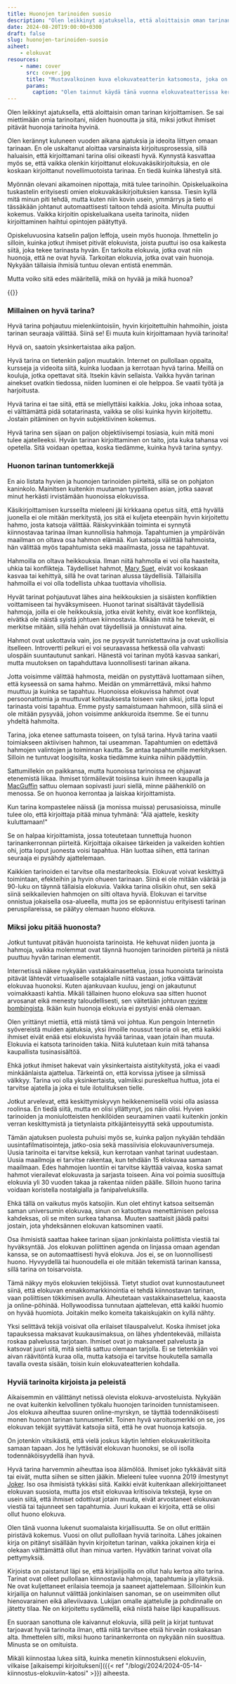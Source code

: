 ```yaml
---
title: Huonojen tarinoiden suosio
description: "Olen leikkinyt ajatuksella, että aloittaisin oman tarinan kirjoittamisen. Se sai miettimään omia tarinoitani, niiden huonoutta ja sitä, miksi jotkut ihmiset pitävät huonoja tarinoita hyvinä."
date: 2024-08-20T19:00:00+0300
draft: false
slug: huonojen-tarinoiden-suosio
aiheet:
    - elokuvat
resources:
    - name: cover
      src: cover.jpg
      title: "Mustavalkoinen kuva elokuvateatterin katsomosta, joka on lähes täynnä ihmisiä."
      params:
        caption: "Olen tainnut käydä tänä vuonna elokuvateatterissa kerran tai kahdesti. Kuva: Aranami"
---
```

Olen leikkinyt ajatuksella, että aloittaisin oman tarinan kirjoittamisen. Se sai miettimään omia tarinoitani, niiden huonoutta ja sitä, miksi jotkut ihmiset pitävät huonoja tarinoita hyvinä.

<!--more-->

Olen kerännyt kuluneen vuoden aikana ajatuksia ja ideoita liittyen omaan tarinaan. En ole uskaltanut aloittaa varsinaista kirjoitusprosessia, sillä haluaisin, että kirjoittamani tarina olisi oikeasti hyvä. Kynnystä kasvattaa myös se, että vaikka olenkin kirjoittanut elokuvakäsikirjoituksia, en ole koskaan kirjoittanut novellimuotoista tarinaa. En tiedä kuinka lähestyä sitä.

Myönnän olevani aikamoinen nipottaja, mitä tulee tarinoihin. Opiskeluaikoina tuskastelin erityisesti omien elokuvakäsikirjoituksien kanssa. Tiesin kyllä mitä minun piti tehdä, mutta kuten niin kovin usein, ymmärrys ja tieto ei tässäkään johtanut automaattisesti taitoon tehdä asioita. Minulta puuttui kokemus. Vaikka kirjoitin opiskeluaikana useita tarinoita, niiden kirjoittaminen haihtui opintojen päätyttyä.

Opiskeluvuosina katselin paljon leffoja, usein myös huonoja. Ihmettelin jo silloin, kuinka jotkut ihmiset pitivät elokuvista, joista puuttui iso osa kaikesta siitä, joka tekee tarinasta hyvän. En tarkoita elokuvia, jotka ovat niin huonoja, että ne ovat hyviä. Tarkoitan elokuvia, jotka ovat vain huonoja. Nykyään tällaisia ihmisiä tuntuu olevan entistä enemmän.

Mutta voiko sitä edes määritellä, mikä on hyvää ja mikä huonoa?

{{<cover>}}

### Millainen on hyvä tarina?

Hyvä tarina pohjautuu mielenkiintoisiin, hyvin kirjoitettuihin hahmoihin, joista tarinan seuraaja välittää. Siinä se! Ei muuta kuin kirjoittamaan hyviä tarinoita!

Hyvä on, saatoin yksinkertaistaa aika paljon.

Hyvä tarina on tietenkin paljon muutakin. Internet on pullollaan oppaita, kursseja ja videoita siitä, kuinka luodaan ja kerrotaan hyvä tarina. Meillä on kouluja, jotka opettavat sitä. Itsekin kävin sellaista. Vaikka hyvän tarinan ainekset ovatkin tiedossa, niiden luominen ei ole helppoa. Se vaatii työtä ja harjoitusta.

Hyvä tarina ei tae siitä, että se miellyttäisi kaikkia. Joku, joka inhoaa sotaa, ei välttämättä pidä sotatarinasta, vaikka se olisi kuinka hyvin kirjoitettu. Jostain pitäminen on hyvin subjektiivinen kokemus.

Hyvä tarina sen sijaan on paljon objektiivisempi tosiasia, kuin mitä moni tulee ajatelleeksi. Hyvän tarinan kirjoittaminen on taito, jota kuka tahansa voi opetella. Sitä voidaan opettaa, koska tiedämme, kuinka hyvä tarina syntyy.

### Huonon tarinan tuntomerkkejä

En aio listata hyvien ja huonojen tarinoiden piirteitä, sillä se on pohjaton kaninkolo. Mainitsen kuitenkin muutaman tyypillisen asian, jotka saavat minut herkästi irvistämään huonoissa elokuvissa.

Käsikirjoittamisen kursseilta mieleeni jäi kirkkaana opetus siitä, että hyvällä juonella ei ole mitään merkitystä, jos sitä ei kuljeta eteenpäin hyvin kirjoitettu hahmo, josta katsoja välittää. Räiskyvinkään toiminta ei synnytä kiinnostavaa tarinaa ilman kunnollisia hahmoja. Tapahtumien ja ympäröivän maailman on oltava osa hahmon elämää. Kun katsoja välittää hahmoista, hän välittää myös tapahtumista sekä maailmasta, jossa ne tapahtuvat.

Hahmoilla on oltava heikkouksia. Ilman niitä hahmolla ei voi olla haasteita, uhkia tai konflikteja. Täydelliset hahmot, [Mary Suet](https://en.wikipedia.org/wiki/Mary_Sue), eivät voi koskaan kasvaa tai kehittyä, sillä he ovat tarinan alussa täydellisiä. Tällaisilla hahmoilla ei voi olla todellista uhkaa tuottavia vihollisia.

Hyvät tarinat pohjautuvat lähes aina heikkouksien ja sisäisten konfliktien voittamiseen tai hyväksymiseen. Huonot tarinat sisältävät täydellisiä hahmoja, joilla ei ole heikkouksia, jotka eivät kehity, eivät koe konflikteja, eivätkä ole näistä syistä johtuen kiinnostavia. Mikään mitä he tekevät, ei merkitse mitään, sillä hehän ovat täydellisiä ja onnistuvat aina.

Hahmot ovat uskottavia vain, jos ne pysyvät tunnistettavina ja ovat uskollisia itselleen. Introvertti pelkuri ei voi seuraavassa hetkessä olla vahvasti ulospäin suuntautunut sankari. Hänestä voi tarinan myötä kasvaa sankari, mutta muutoksen on tapahduttava luonnollisesti tarinan aikana.

Jotta voisimme välittää hahmosta, meidän on pystyttävä luottamaan siihen, että kyseessä on sama hahmo. Meidän on ymmärrettävä, miksi hahmo muuttuu ja kuinka se tapahtuu. Huonoissa elokuvissa hahmot ovat persoonattomia ja muuttuvat kohtauksesta toiseen vain siksi, jotta loput tarinasta voisi tapahtua. Emme pysty samaistumaan hahmoon, sillä siinä ei ole mitään pysyvää, johon voisimme ankkuroida itsemme. Se ei tunnu yhdeltä hahmolta.

Tarina, joka etenee sattumasta toiseen, on tylsä tarina. Hyvä tarina vaatii toimiakseen aktiivisen hahmon, tai useamman. Tapahtumien on edettävä hahmojen valintojen ja toiminnan kautta. Se antaa tapahtumille merkityksen. Silloin ne tuntuvat loogisilta, koska tiedämme kuinka niihin päädyttiin.

Sattumillekin on paikkansa, mutta huonoissa tarinoissa ne ohjaavat etenemistä liikaa. Ihmiset törmäilevät toisiinsa kuin ihmeen kaupalla ja [MacGuffin](https://fi.wikipedia.org/wiki/MacGuffin) sattuu olemaan sopivasti juuri siellä, minne päähenkilö on menossa. Se on huonoa kerrontaa ja laiskaa kirjoittamista.

Kun tarina kompastelee näissä (ja monissa muissa) perusasioissa, minulle tulee olo, että kirjoittaja pitää minua tyhmänä: "Älä ajattele, keskity kuluttamaan!"

Se on halpaa kirjoittamista, jossa toteutetaan tunnettuja huonon tarinankerronnan piirteitä. Kirjoittaja oikaisee tärkeiden ja vaikeiden kohtien ohi, jotta loput juonesta voisi tapahtua. Hän luottaa siihen, että tarinan seuraaja ei pysähdy ajattelemaan.

Kaikkien tarinoiden ei tarvitse olla mestariteoksia. Elokuvat voivat keskittyä toimintaan, efekteihin ja hyvin ohueen tarinaan. Siinä ei ole mitään väärää ja 90-luku on täynnä tällaisia elokuvia. Vaikka tarina olisikin ohut, sen sekä siinä seikkailevien hahmojen on silti oltava hyviä. Elokuvan ei tarvitse onnistua jokaisella osa-alueella, mutta jos se epäonnistuu erityisesti tarinan peruspilareissa, se päätyy olemaan huono elokuva.

### Miksi joku pitää huonosta?

Jotkut tuntuvat pitävän huonoista tarinoista. He kehuvat niiden juonta ja hahmoja, vaikka molemmat ovat täynnä huonojen tarinoiden piirteitä ja niistä puuttuu hyvän tarinan elementit.

Internetissä näkee nykyään vastakkainasettelua, jossa huonoista tarinoista pitävät lähtevät virtuaaliselle sotajalalle niitä vastaan, jotka väittävät elokuvaa huonoksi. Kuten ajankuvaan kuuluu, jengi on jakautunut voimakkaasti kahtia. Mikäli tällainen huono elokuva saa sitten huonot arvosanat eikä menesty taloudellisesti, sen väitetään johtuvan [review bombingista](https://en.wikipedia.org/wiki/Review_bomb). Ikään kuin huonoja elokuvia ei pystyisi enää olemaan.

Olen yrittänyt miettiä, että mistä tämä voi johtua. Kun pengoin Internetin syövereistä muiden ajatuksia, yksi ilmoille noussut teoria oli se, että kaikki ihmiset eivät enää etsi elokuvista hyvää tarinaa, vaan jotain ihan muuta. Elokuvia ei katsota tarinoiden takia. Niitä kulutetaan kuin mitä tahansa kaupallista tusinasisältöä.

Ehkä jotkut ihmiset hakevat vain yksinkertaista aistitykitystä, joka ei vaadi minkäänlaista ajattelua. Tärkeintä on, että korvissa jytisee ja silmissä välkkyy. Tarina voi olla yksinkertaista, valmiiksi pureskeltua huttua, jota ei tarvitse ajatella ja joka ei tule ilotulituksen tielle.

Jotkut arvelevat, että keskittymiskyvyn heikkenemisellä voisi olla asiassa roolinsa. En tiedä siitä, mutta en olisi yllättynyt, jos näin olisi. Hyvien tarinoiden ja moniulotteisten henkilöiden seuraaminen vaatii kuitenkin jonkin verran keskittymistä ja tietynlaista pitkäjänteisyyttä sekä uppoutumista.

Tämän ajatuksen puolesta puhuisi myös se, kuinka paljon nykyään tehdään uusintafilmatisointeja, jatko-osia sekä massiivisia elokuvauniversumeja. Uusia tarinoita ei tarvitse keksiä, kun kerrotaan vanhat tarinat uudestaan. Uusia maailmoja ei tarvitse rakentaa, kun tehdään 15 elokuvaa samaan maailmaan. Edes hahmojen luontiin ei tarvitse käyttää vaivaa, koska samat hahmot vierailevat elokuvasta ja sarjasta toiseen. Aina voi poimia suosittuja elokuvia yli 30 vuoden takaa ja rakentaa niiden päälle. Silloin huono tarina voidaan koristella nostalgialla ja fanipalveluksilla.

Ehkä tällä on vaikutus myös katsojiin. Kun olet ehtinyt katsoa seitsemän saman universumin elokuvaa, sinun on katsottava menettämisen pelossa kahdeksas, oli se miten surkea tahansa. Muuten saattaisit jäädä paitsi jostain, jota yhdeksännen elokuvan katsominen vaatii.

Osa ihmisistä saattaa hakee tarinan sijaan jonkinlaista poliittista viestiä tai hyväksyntää. Jos elokuvan poliittinen agenda on linjassa omaan agendan kanssa, se on automaattisesti hyvä elokuva. Jos ei, se on luonnollisesti huono. Hyvyydellä tai huonoudella ei ole mitään tekemistä tarinan kanssa, sillä tarina on toisarvoista.

Tämä näkyy myös elokuvien tekijöissä. Tietyt studiot ovat kunnostautuneet siinä, että elokuvan ennakkomarkkinointia ei tehdä kiinnostavan tarinan, vaan poliittisen tökkimisen avulla. Aiheutetaan vastakkainasettelua, kaaosta ja online-pöhinää. Hollywoodissa tunnutaan ajattelevan, että kaikki huomio on hyvää huomiota. Joitakin melko komeita takaiskujakin on kyllä nähty.

Yksi selittävä tekijä voisivat olla erilaiset tilauspalvelut. Koska ihmiset joka tapauksessa maksavat kuukausimaksua, on lähes yhdentekevää, millaista roskaa palvelussa tarjotaan. Ihmiset ovat jo maksaneet palvelusta ja katsovat juuri sitä, mitä sieltä sattuu olemaan tarjolla. Ei se tietenkään voi aivan räävitöntä kuraa olla, mutta katsojia ei tarvitse houkutella samalla tavalla ovesta sisään, toisin kuin elokuvateatterien kohdalla.

### Hyviä tarinoita kirjoista ja peleistä

Aikaisemmin en välittänyt netissä olevista elokuva-arvosteluista. Nykyään ne ovat kuitenkin kelvollinen työkalu huonojen tarinoiden tunnistamiseen. Jos elokuva aiheuttaa suuren online-myrskyn, se täyttää todennäköisesti monen huonon tarinan tunnusmerkit. Toinen hyvä varoitusmerkki on se, jos elokuvan tekijät syyttävät katsojia siitä, että he ovat huonoja katsojia.

On jotenkin vitsikästä, että vielä joskus käytin lehtien elokuvakriitikoita samaan tapaan. Jos he lyttäsivät elokuvan huonoksi, se oli isolla todennäköisyydellä ihan hyvä.

Hyvä tarina harvemmin aiheuttaa isoa älämölöä. Ihmiset joko tykkäävät siitä tai eivät, mutta siihen se sitten jääkin. Mieleeni tulee vuonna 2019 ilmestynyt [Joker](https://www.imdb.com/title/tt7286456/). Iso osa ihmisistä tykkäsi siitä. Kaikki eivät kuitenkaan allekirjoittaneet elokuvan suosiota, mutta jos etsit elokuvaa kritisoivia tekstejä, kyse on usein siitä, että ihmiset odottivat jotain muuta, eivät arvostaneet elokuvan viestiä tai tajunneet sen tapahtumia. Juuri kukaan ei kirjoita, että se olisi ollut huono elokuva.

Olen tänä vuonna lukenut suomalaista kirjallisuutta. Se on ollut erittäin piristävä kokemus. Vuosi on ollut pullollaan hyviä tarinoita. Lähes jokainen kirja on pitänyt sisällään hyvin kirjoitetun tarinan, vaikka jokainen kirja ei olekaan välttämättä ollut ihan minua varten. Hyvätkin tarinat voivat olla pettymyksiä.

Kirjoista on paistanut läpi se, että kirjailijoilla on ollut halu kertoa aito tarina. Tarinat ovat olleet pullollaan kiinnostavia hahmoja, tapahtumia ja yllätyksiä. Ne ovat kuljettaneet erilaisia teemoja ja saaneet ajattelemaan. Silloinkin kun kirjailija on halunnut välittää jonkinlaisen sanoman, se on useimmiten ollut hienovarainen eikä alleviivaava. Lukijan omalle ajattelulle ja pohdinnalle on jätetty tilaa. Ne on kirjoitettu sydämellä, eikä niistä haise läpi kaupallisuus.

En suoraan sanottuna ole kaivannut elokuvia, sillä pelit ja kirjat tuntuvat tarjoavat hyviä tarinoita ilman, että niitä tarvitsee etsiä hirveän roskakasan alta. Ihmettelen silti, miksi huono tarinankerronta on nykyään niin suosittua. Minusta se on omituista.

Mikäli kiinnostaa lukea siitä, kuinka menetin kiinnostukseni elokuviin, vilkaise [aikaisempi kirjoitukseni]({{< ref "/blogi/2024/2024-05-14-kiinnostus-elokuviin-katosi" >}}) aiheesta.